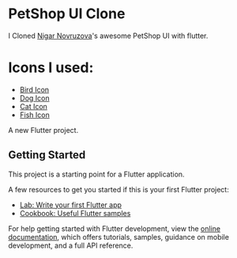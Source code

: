 # PetShop UI Clone
I Cloned [Nigar Novruzova](https://dribbble.com/shots/19540807-Pet-shop-mobile-app-concept)'s awesome PetShop UI with flutter.
 
# Icons I used:
  - [Bird Icon](https://www.flaticon.com/free-icon/bird_616438?term=bird&page=1&position=7&page=1&position=7&related_id=616438&origin=search)
  - [Dog Icon](https://www.flaticon.com/free-icon/dog_616408?term=dog&page=1&position=17&page=1&position=17&related_id=616408&origin=search)
  - [Cat Icon](https://www.flaticon.com/free-icon/cat_616430?term=cat&page=1&position=11&page=1&position=11&related_id=616430&origin=search)
  - [Fish Icon](https://www.flaticon.com/free-icon/clown-fish_3969791?term=fish&page=1&position=58&page=1&position=58&related_id=3969791&origin=search)

A new Flutter project.

## Getting Started


This project is a starting point for a Flutter application.

A few resources to get you started if this is your first Flutter project:

- [Lab: Write your first Flutter app](https://docs.flutter.dev/get-started/codelab)
- [Cookbook: Useful Flutter samples](https://docs.flutter.dev/cookbook)

For help getting started with Flutter development, view the
[online documentation](https://docs.flutter.dev/), which offers tutorials,
samples, guidance on mobile development, and a full API reference.
